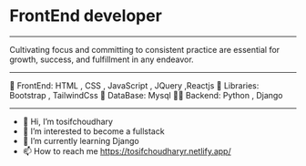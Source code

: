 <h1>FrontEnd developer</h1>
<hr>
<p>Cultivating focus and committing to consistent practice are essential for growth, success, and fulfillment in any endeavor.</p>
<hr>

🎪 FrontEnd: HTML , CSS , JavaScript , JQuery ,Reactjs
🌱 Libraries: Bootstrap , TailwindCss
💬 DataBase: Mysql
👨‍💻  Backend: Python , Django

<hr>

- 👋 Hi, I’m tosifchoudhary
- 👀 I’m interested to become a fullstack
- 🌱 I’m currently learning Django
- 📫 How to reach me https://tosifchoudharyr.netlify.app/


